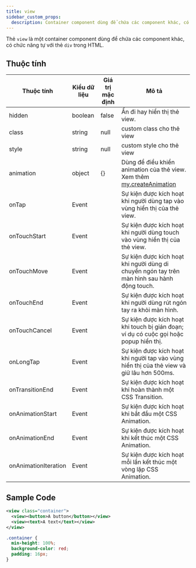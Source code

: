 ```yaml
---
title: view
sidebar_custom_props:
  description: Container component dùng để chứa các component khác, có chức năng tự với thẻ div trong HTML
---
```


Thẻ `view` là một container component dùng để chứa các component khác, có chức năng tự với thẻ `div` trong HTML.

<!-- ## Quét mã để trải nghiệm

import { QRCode } from '@site/src/components/QRCode';

<QRCode page="pages/component/basic/view/index" />

## Demo

import { Simulator } from '@site/src/components/Simulator';

<Simulator page="pages/component/basic/view/index" /> -->

## Thuộc tính

| Thuộc tính           | Kiểu dữ liệu | Giá trị mặc định | Mô tả                                                                                                      |
| -------------------- | ------------ | ---------------- | ---------------------------------------------------------------------------------------------------------- |
| hidden               | boolean      | false            | Ẩn đi hay hiển thị thẻ view.                                                                               |
| class                | string       | null             | custom class cho thẻ view                                                                                  |
| style                | string       | null             | custom style cho thẻ view                                                                                  |
| animation            | object       | {}               | Dùng để điều khiển animation của thẻ view. Xem thêm [my.createAnimation](/docs/api/ui/animation/animation) |
| onTap                | Event        |                  | Sự kiện được kích hoạt khi người dùng tap vào vùng hiển thị của thẻ view.                                  |
| onTouchStart         | Event        |                  | Sự kiện được kích hoạt khi người dùng touch vào vùng hiển thị của thẻ view.                                |
| onTouchMove          | Event        |                  | Sự kiện được kích hoạt khi người dùng di chuyển ngón tay trên màn hình sau hành động touch.                |
| onTouchEnd           | Event        |                  | Sự kiện được kích hoạt khi người dùng rút ngón tay ra khỏi màn hình.                                       |
| onTouchCancel        | Event        |                  | Sự kiện được kích hoạt khi touch bị gián đoạn; ví dụ có cuộc gọi hoặc popup hiển thị.                      |
| onLongTap            | Event        |                  | Sự kiện được kích hoạt khi người tap vào vùng hiển thị của thẻ view và giữ lâu hơn 500ms.                  |
| onTransitionEnd      | Event        |                  | Sự kiện được kích hoạt khi hoàn thành một CSS Transition.                                                  |
| onAnimationStart     | Event        |                  | Sự kiện được kích hoạt khi bắt đầu một CSS Animation.                                                      |
| onAnimationEnd       | Event        |                  | Sự kiện được kích hoạt khi kết thúc một CSS Animation.                                                     |
| onAnimationIteration | Event        |                  | Sự kiện được kích hoạt mỗi lần kết thúc một vòng lặp CSS Animation.                                        |

## Sample Code

```xml title=index.txml
<view class="container">
  <view><button>A button</button></view>
  <view><text>A text</text></view>
</view>
```

```css
.container {
  min-height: 100%;
  background-color: red;
  padding: 16px;
}
```
